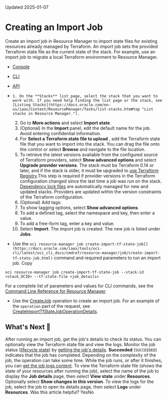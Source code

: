 Updated 2025-01-07
# Creating an Import Job
Create an import job in Resource Manager to import state files for existing resources already managed by Terraform. An import job sets the provided Terraform state file as the current state of the stack.
For example, use an import job to migrate a local Terraform environment to Resource Manager.
  * [Console](https://docs.oracle.com/en-us/iaas/Content/ResourceManager/Tasks/create-job-import.htm)
  * [CLI](https://docs.oracle.com/en-us/iaas/Content/ResourceManager/Tasks/create-job-import.htm)
  * [API](https://docs.oracle.com/en-us/iaas/Content/ResourceManager/Tasks/create-job-import.htm)


  *     1. On the **Stacks** list page, select the stack that you want to work with. If you need help finding the list page or the stack, see [Listing Stacks](https://docs.oracle.com/en-us/iaas/Content/ResourceManager/Tasks/list-stacks.htm#top "List stacks in Resource Manager.").
    2. Go to **More actions** and select **Import state**.
    3. (Optional) In the **Import** panel, edit the default name for the job. Avoid entering confidential information.
    4. For **Select a Terraform state file to upload** , add the Terraform state file that you want to import into the stack.
You can drag the file onto the control or select **Browse** and navigate to the file location.
    5. To retrieve the latest versions available from the configured source of Terraform providers, select **Show advanced options** and select **Upgrade provider versions**.
The stack must be Terraform 0.14 or later, and if the stack is older, it must be upgraded to [use Terraform Registry](https://docs.oracle.com/en-us/iaas/Content/ResourceManager/Tasks/update-stack-tf-reg.htm#top "Update an older stack to fetch providers from Terraform Registry.").This step is required if provider versions in the Terraform configuration changed since the last time a job was run on the stack. [Dependency lock files](https://developer.hashicorp.com/terraform/language/files/dependency-lock) are automatically managed for new and updated stacks. Providers are updated within the version constraints of the Terraform configuration.
    6. (Optional) Add tags:
      1. To show tagging options, select **Show advanced options**.
      2. To add a defined tag, select the namespace and key, then enter a value.
      3. To add a free-form tag, enter a key and value.
    7. Select **Import**.
The import job is created. The new job is listed under **Jobs**.
  * Use the `oci resource-manager job create-import-tf-state-job[](https://docs.oracle.com/iaas/tools/oci-cli/latest/oci_cli_docs/cmdref/resource-manager/job/create-import-tf-state-job.html)` command and required parameters to run an import job.
Copy
```
oci resource-manager job create-import-tf-state-job --stack-id <stack_OCID> --tf-state-file <job_details>
```

For a complete list of parameters and values for CLI commands, see the [Command Line Reference for Resource Manager](https://docs.oracle.com/iaas/tools/oci-cli/latest/oci_cli_docs/cmdref/resource-manager.html).
  * Use the [CreateJob](https://docs.oracle.com/iaas/api/#/en/resourcemanager/latest/Job/CreateJob) operation to create an import job.
For an example of the `operation` part of the request, see [CreateImportTfStateJobOperationDetails](https://docs.oracle.com/iaas/api/#/en/resourcemanager/latest/datatypes/CreateImportTfStateJobOperationDetails).


## What's Next 🔗 
After running an import job, get the job's details to check its status. You can optionally view the Terraform state file and view the logs.
Monitor the job status ([lifecycle state](https://docs.oracle.com/en-us/iaas/Content/ResourceManager/Tasks/jobs.htm#lifecycle "Review possible lifecycle states for jobs.")) by [getting the job's details](https://docs.oracle.com/en-us/iaas/Content/ResourceManager/Tasks/get-job.htm#top "Get the details of a job in Resource Manager. You can view name, type, status, and other key information about jobs for a specific compartment or stack. For configurations stored in Git, job details include the relevant commit identifier."). **Succeeded** (`SUCCEEDED`) indicates that the job has completed. Depending on the complexity of the job, the operation can take some time. While the job runs, or after it finishes, you can [get the job logs content](https://docs.oracle.com/en-us/iaas/Content/ResourceManager/Tasks/get-job-logs-content.htm#top "Download console logs \(raw .txt job logs content\) for a job in Resource Manager.").
To view the Terraform state file (shows the state of your resources after running the job), select the name of the job to display the **Job details** page, then select **View state** under **Resources**. Optionally select **Show changes in this version**.
To view the logs for the job, select the job to open its details page, then select **Logs** under **Resources**.
Was this article helpful?
YesNo

